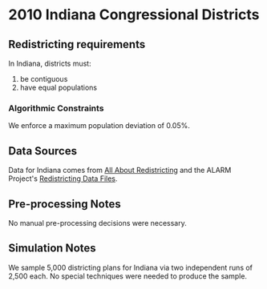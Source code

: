 # 2010 Indiana Congressional Districts

## Redistricting requirements
In Indiana, districts must:

1. be contiguous
1. have equal populations


### Algorithmic Constraints
We enforce a maximum population deviation of 0.05%.

## Data Sources
Data for Indiana comes from [All About Redistricting](https://redistricting.lls.edu/state/indiana/?cycle=2010&level=Congress&startdate=2011-05-10) and the ALARM Project's [Redistricting Data Files](https://alarm-redist.org/posts/2021-08-10-census-2020/).

## Pre-processing Notes
No manual pre-processing decisions were necessary.

## Simulation Notes
We sample 5,000 districting plans for Indiana via two independent runs of 2,500 each.
No special techniques were needed to produce the sample.
